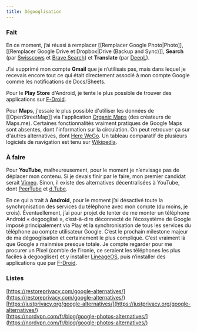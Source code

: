 ```yaml
---
title: Dégooglisation
---
```


### Fait

En ce moment, j’ai réussi à remplacer [[Remplacer Google Photo|Photo]], [[Remplacer Google Drive et Dropbox|Drive (Backup and Sync)]], **Search** (par [Swisscows](https://swisscows.com/) et [Brave Search](https://search.brave.com/)) et **Translate** (par [DeepL](https://www.deepl.com/)).

J’ai supprimé mon compte **Gmail** que je n’utilisais pas, mais dans lequel je recevais encore tout ce qui était directement associé à mon compte Google comme les notifications de Docs/Sheets.

Pour le **Play Store** d'Android, je tente le plus possible de trouver des applications sur [F-Droid](https://f-droid.org/fr/).

Pour **Maps**, j'essaie le plus possible d'utiliser les données de [[OpenStreetMap]] via l'application [Organic Maps](https://organicmaps.app/) (des créateurs de Maps.me). Certaines fonctionnalités vraiment pratiques de Google Maps sont absentes, dont l'information sur la circulation. On peut retrouver ça sur d'autres alternatives, dont [Here WeGo](https://wego.here.com/). Un tableau comparatif de plusieurs logiciels de navigation est tenu sur [Wikipedia](https://en.wikipedia.org/wiki/Comparison_of_satellite_navigation_software).

### À faire

Pour **YouTube**, malheureusement, pour le moment je n’envisage pas de déplacer mon contenu. Si je devais finir par le faire, mon premier candidat serait [Vimeo](https://vimeo.com/). Sinon, il existe des alternatives décentralisées à YouTube, dont [PeerTube](https://joinpeertube.org) et [d.Tube](https://d.tube/).

En ce qui a trait à **Android**, pour le moment j’ai désactivé toute la synchronisation des services du téléphone avec mon compte (du moins, je crois). Éventuellement, j’ai pour projet de tenter de me monter un téléphone Android « degooglisé », c’est-à-dire déconnecté de l’écosystème de Google imposé principalement via Play et la synchronisation de tous les services du téléphone au compte utilisateur Google. C’est le prochain milestone majeur de ma dégooglisation et certainement le plus compliqué. C’est vraiment là que Google a mainmise presque totale. Je compte regarder pour me procurer un Pixel (comble de l’ironie, ce seraient les téléphones les plus faciles à degoogliser) et y installer [LineageOS](https://lineageos.org/), puis n’installer des applications que par [F-Droid](https://f-droid.org/).

### Listes
[https://restoreprivacy.com/google-alternatives/](https://restoreprivacy.com/google-alternatives/) <br>
[https://justprivacy.org/google-alternatives/](https://justprivacy.org/google-alternatives/) <br>
[https://nordvpn.com/fr/blog/google-photos-alternatives/](https://nordvpn.com/fr/blog/google-photos-alternatives/) <br>
